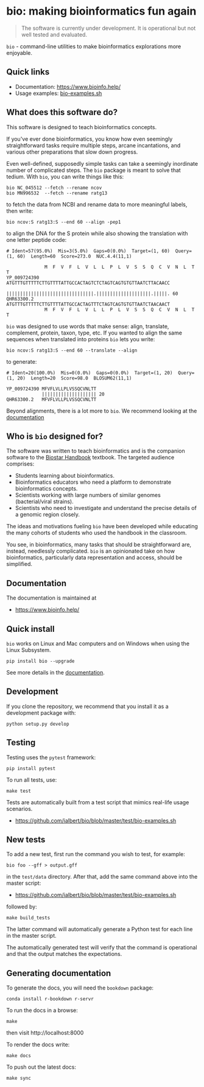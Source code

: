 # bio: making bioinformatics fun again

> The software is currently under development. It is operational but not well tested and evaluated.

`bio` - command-line utilities to make bioinformatics explorations more enjoyable.

## Quick links

* Documentation: https://www.bioinfo.help/
* Usage examples: [bio-examples.sh][examples]

[docs]: https://ialbert.github.io/bio/
[examples]: https://github.com/ialbert/bio/blob/master/test/bio-examples.sh

## What does this software do?

This software is designed to teach bioinformatics concepts.

If you've ever done bioinformatics, you know how even seemingly straightforward tasks require multiple steps, arcane incantations, and various other preparations that slow down progress. 

Even well-defined, supposedly simple tasks can take a seemingly inordinate number of complicated steps. The `bio` package is meant to solve that tedium.  With `bio`, you can write things like this:

    bio NC_045512 --fetch --rename ncov
    bio MN996532  --fetch --rename ratg13
    
to fetch the data from NCBI and rename data to more meaningful labels, then write:

    bio ncov:S ratg13:S --end 60 --align -pep1

to align the DNA for the S protein while also showing the translation with one letter peptide code:

```
# Ident=57(95.0%)  Mis=3(5.0%)  Gaps=0(0.0%)  Target=(1, 60)  Query=(1, 60)  Length=60  Score=273.0  NUC.4.4(11,1)

              M  F  V  F  L  V  L  L  P  L  V  S  S  Q  C  V  N  L  T  T
YP_009724390 ATGTTTGTTTTTCTTGTTTTATTGCCACTAGTCTCTAGTCAGTGTGTTAATCTTACAACC
             ||||||||||||||||||||||||||||||||.||||||||||||||||||||.|||||. 60
QHR63300.2   ATGTTTGTTTTTCTTGTTTTATTGCCACTAGTTTCTAGTCAGTGTGTTAATCTAACAACT
              M  F  V  F  L  V  L  L  P  L  V  S  S  Q  C  V  N  L  T  T
```

`bio` was designed to use words that make sense: align, translate, complement, protein, taxon, type, etc. If you wanted to align the same sequences when translated into proteins `bio` lets you write:

    bio ncov:S ratg13:S --end 60 --translate --align
    
to generate:

```
# Ident=20(100.0%)  Mis=0(0.0%)  Gaps=0(0.0%)  Target=(1, 20)  Query=(1, 20)  Length=20  Score=98.0  BLOSUM62(11,1)

YP_009724390 MFVFLVLLPLVSSQCVNLTT
             |||||||||||||||||||| 20
QHR63300.2   MFVFLVLLPLVSSQCVNLTT
```

Beyond alignments, there is a lot more to `bio`. We recommend looking at the [documentation][docs]

## Who is `bio` designed for?

The software was written to teach bioinformatics and is the companion software to the [Biostar Handbook][handbook] textbook. The targeted audience comprises:

- Students learning about bioinformatics.
- Bioinformatics educators who need a platform to demonstrate bioinformatics concepts. 
- Scientists working with large numbers of similar genomes (bacterial/viral strains).
- Scientists who need to investigate and understand the precise details of a genomic region closely.

The ideas and motivations fueling `bio` have been developed while educating the many cohorts of students who used the handbook in the classroom. 

You see, in bioinformatics, many tasks that should be straightforward are, instead, needlessly complicated. `bio` is an opinionated take on how bioinformatics, particularly data representation and access, should be simplified. 

[handbook]: https://www.biostarhandbook.com/

## Documentation

The documentation is maintained at

* https://www.bioinfo.help/

## Quick install
    
`bio` works on Linux and Mac computers and on Windows when using the Linux Subsystem. 

    pip install bio --upgrade
            
See more details in the [documentation][docs].

## Development

If you clone the repository, we recommend that you install it as a development package with:

    python setup.py develop
    
## Testing

Testing uses the `pytest` framework:

    pip install pytest

To run all tests, use:

    make test
    
Tests are automatically built from a test script that mimics real-life usage scenarios.

* https://github.com/ialbert/bio/blob/master/test/bio-examples.sh

## New tests

To add a new test, first run the command you wish to test, for example:

    bio foo --gff > output.gff

in the `test/data` directory. After that, add the same command above into the master script:

* https://github.com/ialbert/bio/blob/master/test/bio-examples.sh
    
followed by:

    make build_tests
    
The latter command will automatically generate a Python test for each line in the master script.

The automatically generated test will verify that the command is operational and that the output matches the expectations.


## Generating documentation

To generate the docs, you will need the `bookdown` package:

    conda install r-bookdown r-servr
    
To run the docs in a browse:
    
    make 
    
then visit http://localhost:8000

To render the docs write:

    make docs

To push out the latest docs:    
    
    make sync
    

